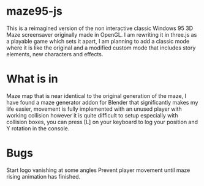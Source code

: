 # maze95-js
This is a reimagined version of the non interactive classic Windows 95 3D Maze screensaver originally made in OpenGL. I am rewriting it in three.js as a playable game which sets it apart, I am planning to add a classic mode where it is like the original and a modified custom mode that includes story elements, new characters and effects.

# What is in
Maze map that is near identical to the original generation of the maze, I have found a maze generator addon for Blender that significantly makes my life easier, movement is fully implemented with an unused player with working collision however it is quite difficult to setup especially with collision boxes, you can press [L] on your keyboard to log your position and Y rotation in the console.

# Bugs
Start logo vanishing at some angles
Prevent player movement until maze rising animation has finished.
